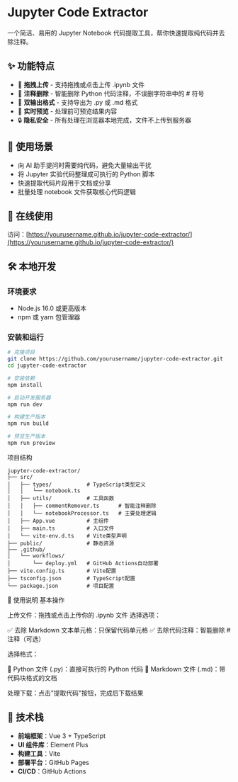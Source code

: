 # Jupyter Code Extractor

一个简洁、易用的 Jupyter Notebook 代码提取工具，帮你快速提取纯代码并去除注释。

## ✨ 功能特点

- 📁 **拖拽上传** - 支持拖拽或点击上传 .ipynb 文件
- 💬 **注释删除** - 智能删除 Python 代码注释，不误删字符串中的 # 符号
- 📝 **双输出格式** - 支持导出为 .py 或 .md 格式
- 👀 **实时预览** - 处理前可预览结果内容
- 🔒 **隐私安全** - 所有处理在浏览器本地完成，文件不上传到服务器

## 🎯 使用场景

- 向 AI 助手提问时需要纯代码，避免大量输出干扰
- 将 Jupyter 实验代码整理成可执行的 Python 脚本
- 快速提取代码片段用于文档或分享
- 批量处理 notebook 文件获取核心代码逻辑

## 🚀 在线使用

访问：[https://yourusername.github.io/jupyter-code-extractor/](https://yourusername.github.io/jupyter-code-extractor/)

## 🛠️ 本地开发

### 环境要求

- Node.js 16.0 或更高版本
- npm 或 yarn 包管理器

### 安装和运行

```bash
# 克隆项目
git clone https://github.com/yourusername/jupyter-code-extractor.git
cd jupyter-code-extractor

# 安装依赖
npm install

# 启动开发服务器
npm run dev

# 构建生产版本
npm run build

# 预览生产版本
npm run preview
```

项目结构

```
jupyter-code-extractor/
├── src/
│   ├── types/           # TypeScript类型定义
│   │   └── notebook.ts
│   ├── utils/           # 工具函数
│   │   ├── commentRemover.ts      # 智能注释删除
│   │   └── notebookProcessor.ts   # 主要处理逻辑
│   ├── App.vue          # 主组件
│   ├── main.ts          # 入口文件
│   └── vite-env.d.ts    # Vite类型声明
├── public/              # 静态资源
├── .github/
│   └── workflows/
│       └── deploy.yml   # GitHub Actions自动部署
├── vite.config.ts       # Vite配置
├── tsconfig.json        # TypeScript配置
└── package.json         # 项目配置
```

📖 使用说明
基本操作

上传文件：拖拽或点击上传你的 .ipynb 文件
选择选项：

✅ 去除 Markdown 文本单元格：只保留代码单元格
✅ 去除代码注释：智能删除 # 注释（可选）

选择格式：

🐍 Python 文件 (.py)：直接可执行的 Python 代码
📝 Markdown 文件 (.md)：带代码块格式的文档

处理下载：点击"提取代码"按钮，完成后下载结果

## 🔧 技术栈

- **前端框架**：Vue 3 + TypeScript
- **UI 组件库**：Element Plus
- **构建工具**：Vite
- **部署平台**：GitHub Pages
- **CI/CD**：GitHub Actions
